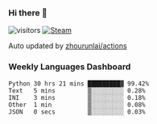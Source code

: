 ### Hi there 👋

![visitors](https://visitor-badge.glitch.me/badge?page_id=zhourunlai)
[![Steam](https://img.shields.io/badge/dynamic/json?label=Steam&query=%24.data.totalSubs&url=https%3A%2F%2Fapi.spencerwoo.com%2Fsubstats%2F%3Fsource%3DsteamGames%26queryKey%3D76561198285156854&suffix=%20Games&logo=steam&labelColor=134375&color=0b1a37&longCache=true)](http://steamcommunity.com/profiles/76561198285156854)

Auto updated by <a href="https://github.com/zhourunlai/zhourunlai/actions" target="_blank">zhourunlai/actions</a>

### Weekly Languages Dashboard

<!--PART:wakatime-->
```text
Python 30 hrs 21 mins █████████▓ 99.42%
Text   5 mins         ▒░░░░░░░░░ 0.28%
INI    3 mins         ▒░░░░░░░░░ 0.18%
Other  1 min          ▒░░░░░░░░░ 0.08%
JSON   0 secs         ▒░░░░░░░░░ 0.03%
```
<!--PART:wakatime-->
